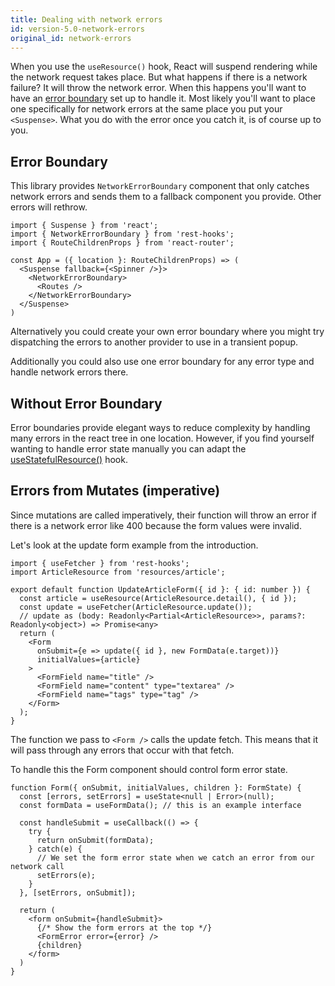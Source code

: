 ```yaml
---
title: Dealing with network errors
id: version-5.0-network-errors
original_id: network-errors
---
```


When you use the `useResource()` hook, React will suspend rendering while the network
request takes place. But what happens if there is a network failure? It will
throw the network error. When this happens you'll want to have an
[error boundary](https://reactjs.org/docs/error-boundaries.html) set up to handle it.
Most likely you'll want to place one specifically for network errors at the same place
you put your `<Suspense>`. What you do with the error once you catch it, is of course
up to you.

## Error Boundary

This library provides `NetworkErrorBoundary` component that only catches network
errors and sends them to a fallback component you provide. Other errors will rethrow.

```tsx
import { Suspense } from 'react';
import { NetworkErrorBoundary } from 'rest-hooks';
import { RouteChildrenProps } from 'react-router';

const App = ({ location }: RouteChildrenProps) => (
  <Suspense fallback={<Spinner />}>
    <NetworkErrorBoundary>
      <Routes />
    </NetworkErrorBoundary>
  </Suspense>
)
```

Alternatively you could create your own error boundary where you might
try dispatching the errors to another provider to use in a transient
popup.

Additionally you could also use one error boundary for any error
type and handle network errors there.

## Without Error Boundary

Error boundaries provide elegant ways to reduce complexity by handling many
errors in the react tree in one location. However, if you find yourself wanting to handle
error state manually you can adapt the [useStatefulResource()](./no-suspense.md) hook.

## Errors from Mutates (imperative)

Since mutations are called imperatively, their function will throw an error if there
is a network error like 400 because the form values were invalid.

Let's look at the update form example from the introduction.

```tsx
import { useFetcher } from 'rest-hooks';
import ArticleResource from 'resources/article';

export default function UpdateArticleForm({ id }: { id: number }) {
  const article = useResource(ArticleResource.detail(), { id });
  const update = useFetcher(ArticleResource.update());
  // update as (body: Readonly<Partial<ArticleResource>>, params?: Readonly<object>) => Promise<any>
  return (
    <Form
      onSubmit={e => update({ id }, new FormData(e.target))}
      initialValues={article}
    >
      <FormField name="title" />
      <FormField name="content" type="textarea" />
      <FormField name="tags" type="tag" />
    </Form>
  );
}
```

The function we pass to `<Form />` calls the update fetch. This means that it
will pass through any errors that occur with that fetch.

To handle this the Form component should control form error state.

```tsx
function Form({ onSubmit, initialValues, children }: FormState) {
  const [errors, setErrors] = useState<null | Error>(null);
  const formData = useFormData(); // this is an example interface

  const handleSubmit = useCallback(() => {
    try {
      return onSubmit(formData);
    } catch(e) {
      // We set the form error state when we catch an error from our network call
      setErrors(e);
    }
  }, [setErrors, onSubmit]);

  return (
    <form onSubmit={handleSubmit}>
      {/* Show the form errors at the top */}
      <FormError error={error} />
      {children}
    </form>
  )
}
```
